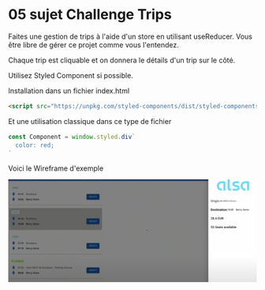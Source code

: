 # 05 sujet Challenge Trips

Faites une gestion de trips à l'aide d'un store en utilisant useReducer. Vous être libre de gérer ce projet comme vous l'entendez.

Chaque trip est cliquable et on donnera le détails d'un trip sur le côté.

Utilisez Styled Component si possible. 

Installation dans un fichier index.html

```html
<script src="https://unpkg.com/styled-components/dist/styled-components.min.js"></script>
```


Et une utilisation classique dans ce type de fichier

```js
const Component = window.styled.div`
  color: red;
`
```

Voici le Wireframe d'exemple

![props top/down](./images/trips.png)
